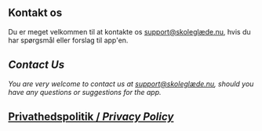 ## Kontakt os

Du er meget velkommen til at kontakte os [support@skoleglæde.nu](mailto:support@skoleglæde.nu), hvis du har spørgsmål eller forslag til app'en.

## _Contact Us_

_You are very welcome to contact us at [support@skoleglæde.nu](mailto:support@skoleglæde.nu), should you have any questions or suggestions for the app._

## [Privathedspolitik / _Privacy Policy_](./privacy-policy)